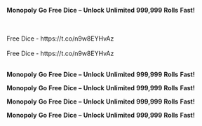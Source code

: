 <strong>Monopoly</strong> <strong>Go</strong> <strong>Free</strong> <strong>Dice</strong> <strong>–</strong> <strong>Unlock</strong> <strong>Unlimited</strong> <strong>999,999</strong> <strong>Rolls</strong> <strong>Fast!</strong>

<br>
<br>Free Dice - https://t.co/n9w8EYHvAz
<br>
<br>Free Dice - https://t.co/n9w8EYHvAz
<br>
<br>

<strong>Monopoly</strong> <strong>Go</strong> <strong>Free</strong> <strong>Dice</strong> <strong>–</strong> <strong>Unlock</strong> <strong>Unlimited</strong> <strong>999,999</strong> <strong>Rolls</strong> <strong>Fast!</strong>

<strong>Monopoly</strong> <strong>Go</strong> <strong>Free</strong> <strong>Dice</strong> <strong>–</strong> <strong>Unlock</strong> <strong>Unlimited</strong> <strong>999,999</strong> <strong>Rolls</strong> <strong>Fast!</strong>

<strong>Monopoly</strong> <strong>Go</strong> <strong>Free</strong> <strong>Dice</strong> <strong>–</strong> <strong>Unlock</strong> <strong>Unlimited</strong> <strong>999,999</strong> <strong>Rolls</strong> <strong>Fast!</strong>

<strong>Monopoly</strong> <strong>Go</strong> <strong>Free</strong> <strong>Dice</strong> <strong>–</strong> <strong>Unlock</strong> <strong>Unlimited</strong> <strong>999,999</strong> <strong>Rolls</strong> <strong>Fast!</strong>

